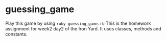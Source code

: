 # guessing_game

Play this game by using `ruby guessing_game.rb`
This is the homework assignment for week2 day2 of the Iron Yard. It uses classes, methods and constants.
